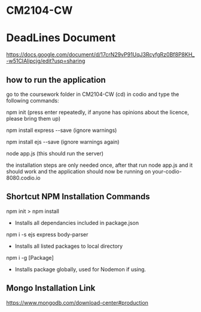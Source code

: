 # CM2104-CW

# DeadLines Document
https://docs.google.com/document/d/17crN29vP91UqJ3RcyfgRz0Bf8P8KH_-w51CIAIipcjg/edit?usp=sharing

## how to run the application
go to the coursework folder in CM2104-CW (cd) in codio and type the following commands:

npm init (press enter repeatedly, if anyone has opinions about the licence, please bring them up)

npm install express --save (ignore warnings)

npm install ejs --save (ignore warnings again)

node app.js (this should run the server)

the installation steps are only needed once, after that run node app.js and it should work and
the application should now be running on your-codio-8080.codio.io

## Shortcut NPM Installation Commands
npm init > npm install
- Installs all dependancies included in package.json

npm i -s ejs express body-parser
- Installs all listed packages to local directory

npm i -g [Package]
- Installs package globally, used for Nodemon if using.

## Mongo Installation Link
https://www.mongodb.com/download-center#production
